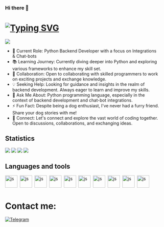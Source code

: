 ### Hi there 👋

# [![Typing SVG](https://readme-typing-svg.herokuapp.com?color=%2336BCF7&lines=I'm+Vlada+Trapeznikova)](https://git.io/typing-svg)
![](https://64.media.tumblr.com/e02a94eb3ed476b9088dae2247218b35/tumblr_pof1ooiEIG1x6a7yto1_500.gif)

- 🐍 Current Role: Python Backend Developer with a focus on Integrations & Chat-bots
- 📚 Learning Journey: Currently diving deeper into Python and exploring various frameworks to enhance my skill set.
- 🤝 Collaboration: Open to collaborating with skilled programmers to work on exciting projects and exchange knowledge.
- 💡 Seeking Help: Looking for guidance and insights in the realm of backend development. Always eager to learn and improve my skills.
- 💬 Ask Me About: Python programming language, especially in the context of backend development and chat-bot integrations.
- ⚡ Fun Fact: Despite being a dog enthusiast, I've never had a furry friend. Share your dog stories with me!
- 🔗 Connect: Let's connect and explore the vast world of coding together. Open to discussions, collaborations, and exchanging ideas.

## Statistics

![](https://github-profile-summary-cards.vercel.app/api/cards/profile-details?username=vlada-97&theme=solarized_dark)
![](https://github-profile-summary-cards.vercel.app/api/cards/most-commit-language?username=vlada-97&theme=solarized_dark)
![](https://github-profile-summary-cards.vercel.app/api/cards/repos-per-language?username=vlada-97t&theme=solarized_dark)
![](https://github-profile-summary-cards.vercel.app/api/cards/stats?username=vlada-97&theme=solarized_dark)

## Languages and tools

<img src="https://cdn.jsdelivr.net/gh/devicons/devicon/icons/python/python-original.svg" title="js" width="40" height="40"/>&nbsp;
 <img src="https://cdn.jsdelivr.net/gh/devicons/devicon/icons/fastapi/fastapi-original.svg" title="js" width="40" height="40"/>&nbsp;
 <img src="https://cdn.jsdelivr.net/gh/devicons/devicon/icons/django/django-plain.svg" title="js" width="40" height="40"/>&nbsp;
<img src="https://cdn.jsdelivr.net/gh/devicons/devicon/icons/postgresql/postgresql-original.svg" title="js" width="40" height="40"/>&nbsp;
<img src="https://cdn.jsdelivr.net/gh/devicons/devicon/icons/git/git-original.svg" title="js" width="40" height="40"/>&nbsp;
<img src="https://cdn.jsdelivr.net/gh/devicons/devicon/icons/github/github-original.svg" title="js" width="40" height="40"/>&nbsp;
<img src="https://cdn.jsdelivr.net/gh/devicons/devicon/icons/html5/html5-original.svg"  title="js" width="40" height="40"/>&nbsp;
<img src="https://cdn.jsdelivr.net/gh/devicons/devicon/icons/css3/css3-original.svg"  title="js" width="40" height="40"/>&nbsp;
<img src="https://cdn.jsdelivr.net/gh/devicons/devicon/icons/javascript/javascript-original.svg"  title="js" width="40" height="40"/>&nbsp;
<img src="https://cdn.jsdelivr.net/gh/devicons/devicon/icons/vscode/vscode-original.svg"  title="js" width="40" height="40"/>&nbsp;
    
 # Contact me:
 <a href="https://t.me/trapeznikova_v" rel="nofollow"><img src="https://camo.githubusercontent.com/27c25260e3aee03274171b5ce31d3e9712c7a907a8fa7a45bd8a4a7d11725082/68747470733a2f2f696d672e736869656c64732e696f2f62616467652f54656c656772616d2d3243413545303f7374796c653d666c61742d73717561726565266c6f676f3d74656c656772616d266c6f676f436f6c6f723d7768697465" alt="Telegram" data-canonical-src="https://img.shields.io/badge/Telegram-2CA5E0?style=flat-squaree&amp;logo=telegram&amp;logoColor=white" style="max-width: 100%;"></a>
